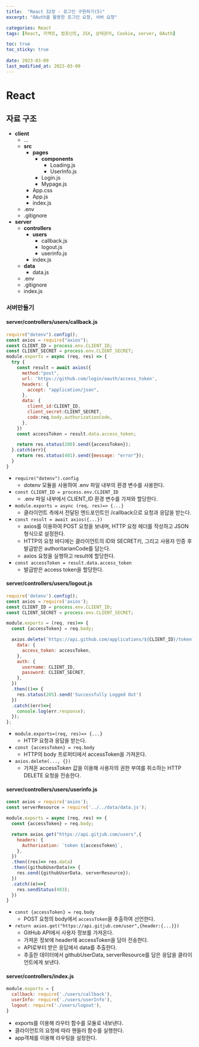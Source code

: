 ```yaml
---
title:  "React 32장 - 로그인 구현하기(5)"
excerpt: "OAuth을 활용한 로그인 요청, 서버 요청"

categories: React
tags: [React, 리액트, 컴포넌트, JSX, 상태관리, Cookie, server, OAuth]

toc: true
toc_sticky: true
 
date: 2023-03-09
last_modified_at: 2023-03-09
---
```

# React
## 자료 구조
- **client**
  - ...
  - **src**
    - **pages**
      - **components**
        - Loading.js
        - UserInfo.js
      - Login.js
      - Mypage.js
    - App.css
    - App.js
    - index.js
  - .env
  - .gitignore
- **server**
  - **controllers**
    - **users**
      - callback.js
      - logout.js
      - userinfo.js
    - index.js
  - **data**
    - data.js
  - .env
  - .gitignore
  - index.js

### 서버만들기
#### server/controllers/users/callback.js
```jsx
require("dotenv").config();
const axios = require("axios");
const CLIENT_ID = process.env.CLIENT_ID;
const CLIENT_SECRET = process.env.CLIENT_SECRET;
module.exports = async (req, res) => {
  try {
    const result = await axios({
      method:"post",
      url: 'https://github.com/login/oauth/access_token',
      headers: {
        accept: "application/json",
      },
      data: {
        client_id:CLIENT_ID,
        client_secret:CLIENT_SECRET,
        code:req.body.authorizationCode,
      },
    })
    const accessToken = result.data.access_token;

    return res.status(200).send({accessToken});
  }.catch(err){
    return res.status(401).send({message: "error"});
  }
}
```
- `require("dotenv").config`
  - dotenv 모듈을 사용하여 .env 파일 내부의 환경 변수를 사용한다.
- `const CLIENT_ID = process.env.CLIENT_ID`
  - .env 파일 내부에서 CLIENT_ID 환경 변수를 가져와 할당한다.
- `module.exports = async (req, res)=> {...}`
  - 클라이언트 측에서 전달된 엔드포인트인 /callback으로 요청과 응답을 받는다.
- `const result = await axios({...})`
  - axios를 이용하여 POST 요청을 보내며, HTTP 요청 헤더를 작성하고 JSON 형식으로 설정한다.
  - HTTP의 요청 바디에는 클라이언트의 ID와 SECRET키, 그리고 사용자 인증 후 발급받은 authoritarianCode를 담는다.
  - axios 요청을 실행하고 result에 할당한다.
- `const accessToken = result.data.access_token`
  - 발급받은 access token을 할당한다.

#### server/controllers/users/logout.js
```jsx
require('dotenv').config();
const axios = require('axios');
const CLIENT_ID = process.env.CLIENT_ID;
const CLIENT_SECRET = process.env.CLIENT_SECRET;

module.exports = (req, res)=> {
  const {accessToken} = req.body;

  axios.delete(`https://api.github.com/applications/${CLIENT_ID}/token`,{
    data: {
      access_token: accessToken,
    },
    auth: {
      username: CLIENT_ID,
      password: CLIENT_SECRET,
    },
  })
  .then(()=> {
    res.status(205).send('Successfully Logged Out')
  })
  .catch((err)=>{
    console.log(err.response);
  });
};
```
- `module.exports=(req, res)=> {...}`
  - HTTP 요청과 응답을 받는다.
- `const {accessToken} = req.body`
  - HTTP의 body 프로퍼티에서 accessToken을 가져온다.
- `axios.delete(..., {})`
  - 가져온 accessToken 값을 이용해 사용자의 권한 부여를 취소하는 HTTP DELETE 요청을 전송한다.

#### server/controllers/users/userinfo.js
```jsx
const axios = require('axios');
const serverResource = require('../../data/data.js');

module.exports = async (req, res) => {
  const {accessToken} = req.body;

  return axios.get("https://api.gitjub.com/users",{
    headers: {
      Authorization: `token ${accessToken}`,
    },
  })
  .then((res)=> res.data)
  .then((githubUserData)=> {
    res.send({githubUserData, serverResource});
  })
  .catch((e)=>{
    res.sendStatus(403);
  })
}
```
- `const {accessToken} = req.body`
  - POST 요청의 body에서 `accessToken`을 추출하여 선언한다.
- `return axios.get("https://api.gitjub.com/user",{header:{...}})`
  - GitHub API에서 사용자 정보를 가져온다.
  - 가져온 정보에 header에 accessToken을 담아 전송한다.
  - API로부터 받은 응답에서 data를 추출한다.
  - 추출한 데이터에서 githubUserData, serverResource를 담은 응답을 클라이언트에게 보낸다.

#### server/controllers/index.js
```jsx
module.exports = {
  callback: require('./users/callback'),
  userInfo: require('./users/userInfo'),
  logout: require('./users/logout'),
}
```
- exports를 이용해 라우터 함수를 모듈로 내보낸다.
- 클라이언트의 요청에 따라 핸들러 함수를 실행한다.
- app객체를 이용해 라우팅을 설정한다.
